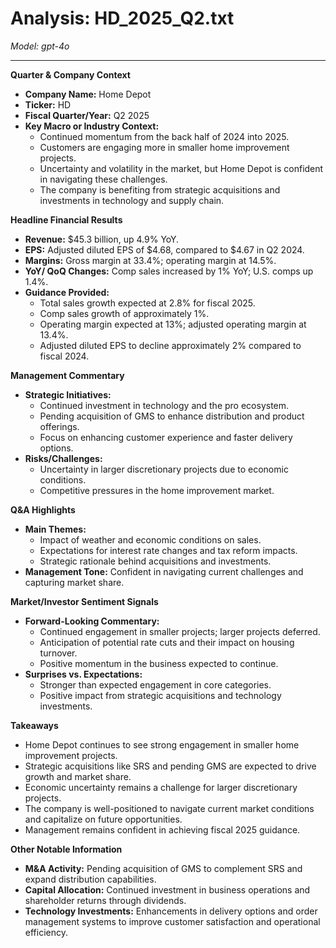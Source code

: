 # Analysis: HD_2025_Q2.txt

*Model: gpt-4o*

---

**Quarter & Company Context**

- **Company Name:** Home Depot
- **Ticker:** HD
- **Fiscal Quarter/Year:** Q2 2025
- **Key Macro or Industry Context:**
  - Continued momentum from the back half of 2024 into 2025.
  - Customers are engaging more in smaller home improvement projects.
  - Uncertainty and volatility in the market, but Home Depot is confident in navigating these challenges.
  - The company is benefiting from strategic acquisitions and investments in technology and supply chain.

**Headline Financial Results**

- **Revenue:** $45.3 billion, up 4.9% YoY.
- **EPS:** Adjusted diluted EPS of $4.68, compared to $4.67 in Q2 2024.
- **Margins:** Gross margin at 33.4%; operating margin at 14.5%.
- **YoY/ QoQ Changes:** Comp sales increased by 1% YoY; U.S. comps up 1.4%.
- **Guidance Provided:**
  - Total sales growth expected at 2.8% for fiscal 2025.
  - Comp sales growth of approximately 1%.
  - Operating margin expected at 13%; adjusted operating margin at 13.4%.
  - Adjusted diluted EPS to decline approximately 2% compared to fiscal 2024.

**Management Commentary**

- **Strategic Initiatives:**
  - Continued investment in technology and the pro ecosystem.
  - Pending acquisition of GMS to enhance distribution and product offerings.
  - Focus on enhancing customer experience and faster delivery options.
- **Risks/Challenges:**
  - Uncertainty in larger discretionary projects due to economic conditions.
  - Competitive pressures in the home improvement market.

**Q&A Highlights**

- **Main Themes:**
  - Impact of weather and economic conditions on sales.
  - Expectations for interest rate changes and tax reform impacts.
  - Strategic rationale behind acquisitions and investments.
- **Management Tone:** Confident in navigating current challenges and capturing market share.

**Market/Investor Sentiment Signals**

- **Forward-Looking Commentary:**
  - Continued engagement in smaller projects; larger projects deferred.
  - Anticipation of potential rate cuts and their impact on housing turnover.
  - Positive momentum in the business expected to continue.
- **Surprises vs. Expectations:**
  - Stronger than expected engagement in core categories.
  - Positive impact from strategic acquisitions and technology investments.

**Takeaways**

- Home Depot continues to see strong engagement in smaller home improvement projects.
- Strategic acquisitions like SRS and pending GMS are expected to drive growth and market share.
- Economic uncertainty remains a challenge for larger discretionary projects.
- The company is well-positioned to navigate current market conditions and capitalize on future opportunities.
- Management remains confident in achieving fiscal 2025 guidance.

**Other Notable Information**

- **M&A Activity:** Pending acquisition of GMS to complement SRS and expand distribution capabilities.
- **Capital Allocation:** Continued investment in business operations and shareholder returns through dividends.
- **Technology Investments:** Enhancements in delivery options and order management systems to improve customer satisfaction and operational efficiency.